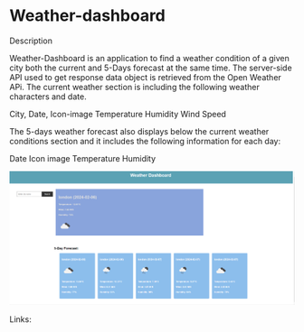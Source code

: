 # Weather-dashboard

Description

Weather-Dashboard is an application to find a weather condition of a given city both the current and 5-Days forecast at the same time. The server-side API used to get response data object is retrieved from the Open Weather APi. The current weather section is including the following weather characters and date.

City, Date, Icon-image
Temperature
Humidity
Wind Speed

The 5-days weather forecast also displays below the current weather conditions section and it includes the following information for each day:

Date
Icon image
Temperature
Humidity

![image](Assets/image/img.wd.png)

Links:
